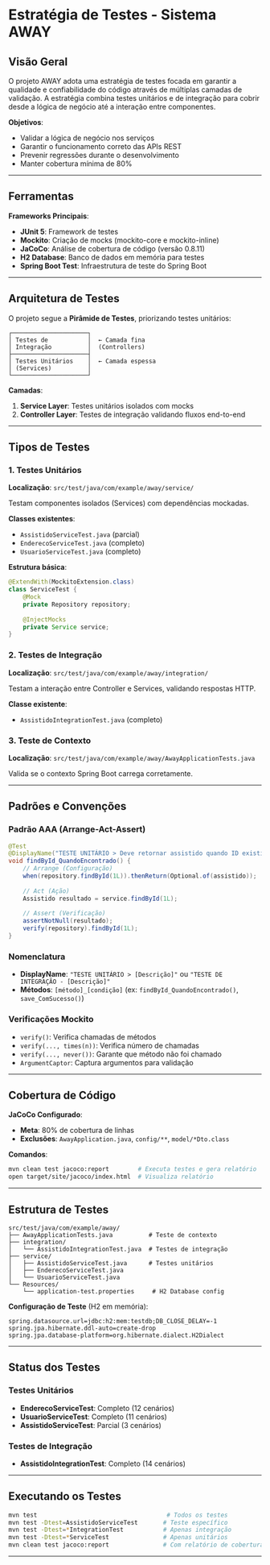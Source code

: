 # Estratégia de Testes - Sistema AWAY

## Visão Geral

O projeto AWAY adota uma estratégia de testes focada em garantir a qualidade e confiabilidade do código através de múltiplas camadas de validação. A estratégia combina testes unitários e de integração para cobrir desde a lógica de negócio até a interação entre componentes.

**Objetivos**:
- Validar a lógica de negócio nos serviços
- Garantir o funcionamento correto das APIs REST
- Prevenir regressões durante o desenvolvimento
- Manter cobertura mínima de 80%

---

## Ferramentas

**Frameworks Principais**:
- **JUnit 5**: Framework de testes
- **Mockito**: Criação de mocks (mockito-core e mockito-inline)
- **JaCoCo**: Análise de cobertura de código (versão 0.8.11)
- **H2 Database**: Banco de dados em memória para testes
- **Spring Boot Test**: Infraestrutura de teste do Spring Boot

---

## Arquitetura de Testes

O projeto segue a **Pirâmide de Testes**, priorizando testes unitários:

```
┌─────────────────────┐
│ Testes de           │  ← Camada fina
│ Integração          │  (Controllers)
├─────────────────────┤
│ Testes Unitários    │  ← Camada espessa
│ (Services)          │
└─────────────────────┘
```

**Camadas**:
1. **Service Layer**: Testes unitários isolados com mocks
2. **Controller Layer**: Testes de integração validando fluxos end-to-end

---

## Tipos de Testes

### 1. Testes Unitários
**Localização**: `src/test/java/com/example/away/service/`

Testam componentes isolados (Services) com dependências mockadas.

**Classes existentes**:
- `AssistidoServiceTest.java` (parcial)
- `EnderecoServiceTest.java` (completo)
- `UsuarioServiceTest.java` (completo)

**Estrutura básica**:
```java
@ExtendWith(MockitoExtension.class)
class ServiceTest {
    @Mock
    private Repository repository;
    
    @InjectMocks
    private Service service;
}
```

### 2. Testes de Integração
**Localização**: `src/test/java/com/example/away/integration/`

Testam a interação entre Controller e Services, validando respostas HTTP.

**Classe existente**:
- `AssistidoIntegrationTest.java` (completo)

### 3. Teste de Contexto
**Localização**: `src/test/java/com/example/away/AwayApplicationTests.java`

Valida se o contexto Spring Boot carrega corretamente.

---

## Padrões e Convenções

### Padrão AAA (Arrange-Act-Assert)

```java
@Test
@DisplayName("TESTE UNITÁRIO > Deve retornar assistido quando ID existir")
void findById_QuandoEncontrado() {
    // Arrange (Configuração)
    when(repository.findById(1L)).thenReturn(Optional.of(assistido));
    
    // Act (Ação)
    Assistido resultado = service.findById(1L);
    
    // Assert (Verificação)
    assertNotNull(resultado);
    verify(repository).findById(1L);
}
```

### Nomenclatura

- **DisplayName**: `"TESTE UNITÁRIO > [Descrição]"` ou `"TESTE DE INTEGRAÇÃO - [Descrição]"`
- **Métodos**: `[método]_[condição]` (ex: `findById_QuandoEncontrado()`, `save_ComSucesso()`)

### Verificações Mockito

- `verify()`: Verifica chamadas de métodos
- `verify(..., times(n))`: Verifica número de chamadas
- `verify(..., never())`: Garante que método não foi chamado
- `ArgumentCaptor`: Captura argumentos para validação

---

## Cobertura de Código

**JaCoCo Configurado**:
- **Meta**: 80% de cobertura de linhas
- **Exclusões**: `AwayApplication.java`, `config/**`, `model/*Dto.class`

**Comandos**:
```bash
mvn clean test jacoco:report        # Executa testes e gera relatório
open target/site/jacoco/index.html  # Visualiza relatório
```

---

## Estrutura de Testes

```
src/test/java/com/example/away/
├── AwayApplicationTests.java          # Teste de contexto
├── integration/
│   └── AssistidoIntegrationTest.java  # Testes de integração
├── service/
│   ├── AssistidoServiceTest.java      # Testes unitários
│   ├── EnderecoServiceTest.java
│   └── UsuarioServiceTest.java
└── Resources/
    └── application-test.properties     # H2 Database config
```

**Configuração de Teste** (H2 em memória):
```properties
spring.datasource.url=jdbc:h2:mem:testdb;DB_CLOSE_DELAY=-1
spring.jpa.hibernate.ddl-auto=create-drop
spring.jpa.database-platform=org.hibernate.dialect.H2Dialect
```

---

## Status dos Testes

### Testes Unitários
- **EnderecoServiceTest**: Completo (12 cenários)
- **UsuarioServiceTest**: Completo (11 cenários)
- **AssistidoServiceTest**: Parcial (3 cenários) 

### Testes de Integração
- **AssistidoIntegrationTest**: Completo (14 cenários)

---

## Executando os Testes

```bash
mvn test                                    # Todos os testes
mvn test -Dtest=AssistidoServiceTest       # Teste específico
mvn test -Dtest=*IntegrationTest           # Apenas integração
mvn test -Dtest=*ServiceTest               # Apenas unitários
mvn clean test jacoco:report               # Com relatório de cobertura
```

---



